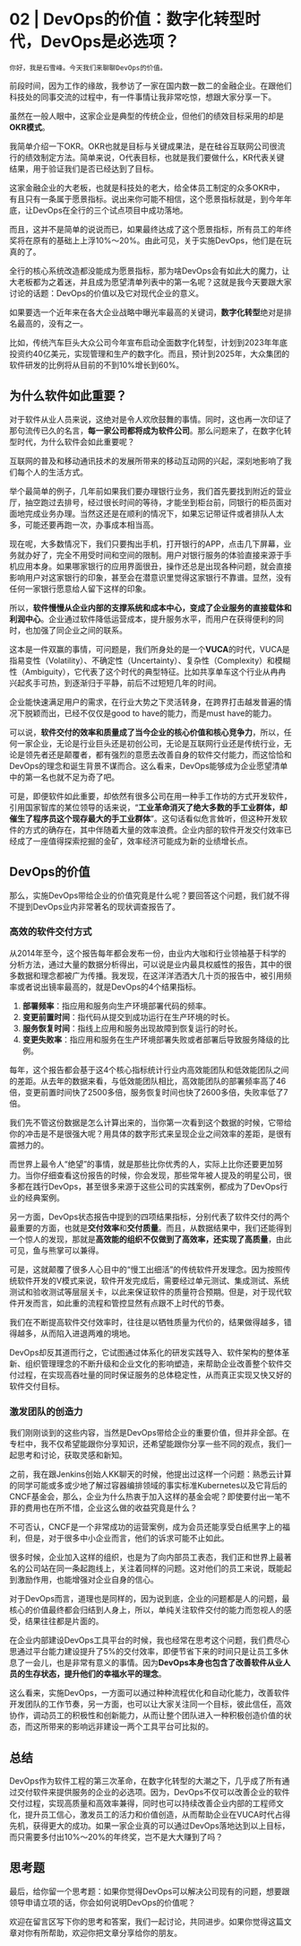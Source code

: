 # 02 | DevOps的价值：数字化转型时代，DevOps是必选项？

    你好，我是石雪峰。今天我们来聊聊DevOps的价值。

前段时间，因为工作的缘故，我参访了一家在国内数一数二的金融企业。在跟他们科技处的同事交流的过程中，有一件事情让我非常吃惊，想跟大家分享一下。

虽然在一般人眼中，这家企业是典型的传统企业，但他们的绩效目标采用的却是**OKR模式**。

我简单介绍一下OKR。OKR也就是目标与关键成果法，是在硅谷互联网公司很流行的绩效制定方法。简单来说，O代表目标，也就是我们要做什么，KR代表关键结果，用于验证我们是否已经达到了目标。

这家金融企业的大老板，也就是科技处的老大，给全体员工制定的众多OKR中，有且只有一条属于愿景指标。说出来你可能不相信，这个愿景指标就是，到今年年底，让DevOps在全行的三个试点项目中成功落地。

而且，这并不是简单的说说而已，如果最终达成了这个愿景指标，所有员工的年终奖将在原有的基础上上浮10%～20%。由此可见，关于实施DevOps，他们是在玩真的了。

全行的核心系统改造都没能成为愿景指标，那为啥DevOps会有如此大的魔力，让大老板都为之着迷，并且成为愿望清单列表中的第一名呢？这就是我今天要跟大家讨论的话题：DevOps的价值以及它对现代企业的意义。

如果要选一个近年来在各大企业战略中曝光率最高的关键词，**数字化转型**绝对是排名最高的，没有之一。

比如，传统汽车巨头大众公司今年宣布启动全面数字化转型，计划到2023年年底投资约40亿美元，实现管理和生产的数字化。而且，预计到2025年，大众集团的软件研发的比例将从目前的不到10%增长到60%。

## 为什么软件如此重要？

对于软件从业人员来说，这绝对是令人欢欣鼓舞的事情。同时，这也再一次印证了那句流传已久的名言，**每一家公司都将成为软件公司**。那么问题来了，在数字化转型时代，为什么软件会如此重要呢？

互联网的普及和移动通讯技术的发展所带来的移动互动网的兴起，深刻地影响了我们每个人的生活方式。

举个最简单的例子，几年前如果我们要办理银行业务，我们首先要找到附近的营业厅，抽空跑过去排号，经过很长时间的等待，才能坐到柜台前，同银行的柜员面对面地完成业务办理。当然这还是在顺利的情况下，如果忘记带证件或者排队人太多，可能还要再跑一次，办事成本相当高。

现在呢，大多数情况下，我们只要掏出手机，打开银行的APP，点击几下屏幕，业务就办好了，完全不用受时间和空间的限制。用户对银行服务的体验直接来源于手机应用本身。如果哪家银行的应用界面很丑，操作还总是出现各种问题，就会直接影响用户对这家银行的印象，甚至会在潜意识里觉得这家银行不靠谱。显然，没有任何一家银行愿意给人留下这样的印象。

所以，**软件慢慢从企业内部的支撑系统和成本中心，变成了企业服务的直接载体和利润中心**。企业通过软件降低运营成本，提升服务水平，而用户在获得便利的同时，也加强了同企业之间的联系。

这本是一件双赢的事情，可问题是，我们所身处的是一个**VUCA**的时代，VUCA是指易变性（Volatility）、不确定性（Uncertainty）、复杂性（Complexity）和模糊性（Ambiguity），它代表了这个时代的典型特征。比如共享单车这个行业从冉冉兴起炙手可热，到逐渐归于平静，前后不过短短几年的时间。

企业能快速满足用户的需求，在行业大势之下灵活转身，在跨界打击越发普遍的情况下脱颖而出，已经不仅仅是good to have的能力，而是must have的能力。

可以说，**软件交付的效率和质量成了当今企业的核心价值和核心竞争力**，所以，任何一家企业，无论是行业巨头还是初创公司，无论是互联网行业还是传统行业，无论是领先者还是颠覆者，都有强烈的意愿去改善自身的软件交付能力，而这恰恰和DevOps的理念和诞生背景不谋而合。这么看来，DevOps能够成为企业愿望清单中的第一名也就不足为奇了吧。

可是，即便软件如此重要，却依然有很多公司在用一种手工作坊的方式开发软件，引用国家智库的某位领导的话来说，“**工业革命消灭了绝大多数的手工业群体，却催生了程序员这个现存最大的手工业群体**”。这句话看似危言耸听，但这种开发软件的方式的确存在，其中伴随着大量的效率浪费。企业内部的软件开发交付效率已经成了一座值得探索挖掘的金矿，效率经济可能成为新的业绩增长点。

## DevOps的价值

那么，实施DevOps带给企业的价值究竟是什么呢？要回答这个问题，我们就不得不提到DevOps业内非常著名的现状调查报告了。

### 高效的软件交付方式

从2014年至今，这个报告每年都会发布一份，由业内大咖和行业领袖基于科学的分析方法，通过大量的数据分析得出，可以说是业内最具权威性的报告，其中的很多数据和理念都被广为传播。我发现，在这洋洋洒洒大几十页的报告中，被引用频率或者说出镜率最高的，就是DevOps的4个结果指标。

1.  **部署频率**：指应用和服务向生产环境部署代码的频率。
2.  **变更前置时间**：指代码从提交到成功运行在生产环境的时长。
3.  **服务恢复时间**：指线上应用和服务出现故障到恢复运行的时长。
4.  **变更失败率**：指应用和服务在生产环境部署失败或者部署后导致服务降级的比例。

每年，这个报告都会基于这4个核心指标统计行业内高效能团队和低效能团队之间的差距。从去年的数据来看，与低效能团队相比，高效能团队的部署频率高了46倍，变更前置时间快了2500多倍，服务恢复时间也快了2600多倍，失败率低了7倍。

我们先不管这份数据是怎么计算出来的，当你第一次看到这个数据的时候，它带给你的冲击是不是很强大呢？用具体的数字形式来呈现企业之间效率的差距，是很有震撼力的。

而世界上最令人“绝望”的事情，就是那些比你优秀的人，实际上比你还要更加努力。当你仔细查看这份报告的时候，你会发现，那些常年被人提及的明星公司，很多都在践行DevOps，甚至很多来源于这些公司的实践案例，都成为了DevOps行业的经典案例。

另一方面，DevOps状态报告中提到的四项结果指标，分别代表了软件交付的两个最重要的方面，也就是**交付效率**和**交付质量**。而且，从数据结果中，我们还能得到一个惊人的发现，那就是**高效能的组织不仅做到了高效率，还实现了高质量**，由此可见，鱼与熊掌可以兼得。

可是，这就颠覆了很多人心目中的“慢工出细活”的传统软件开发理念。因为按照传统软件开发的V模式来说，软件开发完成后，需要经过单元测试、集成测试、系统测试和验收测试等层层关卡，以此来保证软件的质量符合预期。但是，对于现代软件开发而言，如此重的流程和管控显然有点跟不上时代的节奏。

我们在不断提高软件交付效率时，往往是以牺牲质量为代价的，结果做得越多，错得越多，从而陷入进退两难的境地。

DevOps却反其道而行之，它试图通过体系化的研发实践导入、软件架构的整体革新、组织管理理念的不断升级和企业文化的影响塑造，来帮助企业改善整个软件交付过程，在实现高吞吐量的同时保证服务的总体稳定性，从而真正实现又快又好的软件交付目标。

### 激发团队的创造力

我们刚刚谈到的这些内容，当然是DevOps带给企业的重要价值，但并非全部。在专栏中，我不仅希望能跟你分享知识，还希望能跟你分享一些不同的观点，我们一起思考和讨论，获取灵感和新知。

之前，我在跟Jenkins创始人KK聊天的时候，他提出过这样一个问题：熟悉云计算的同学可能或多或少地了解过容器编排领域的事实标准Kubernetes以及它背后的CNCF基金会，那么，企业为什么热衷于加入这样的基金会呢？即使要付出一笔不菲的费用也在所不惜，企业这么做的收益究竟是什么？

不可否认，CNCF是一个非常成功的运营案例，成为会员还能享受白纸黑字上的福利，但是，对于很多中小企业而言，他们的诉求可能不止如此。

很多时候，企业加入这样的组织，也是为了向内部员工表态，我们正和世界上最著名的公司站在同一条起跑线上，关注着同样的问题。这对他们的员工来说，既能起到激励作用，也能增强对企业自身的信心。

对于DevOps而言，道理也是同样的，因为说到底，企业的问题都是人的问题，最核心的价值最终都会归结到人身上，所以，单纯关注软件交付的能力而忽视人的感受，结果往往都是片面的。

在企业内部建设DevOps工具平台的时候，我也经常在思考这个问题，我们费尽心思通过平台能力建设提升了5%的交付效率，即便节省下来的时间只是让员工多休息了一会儿，也是非常有意义的事情。因为**DevOps本身也包含了改善软件从业人员的生存状态，提升他们的幸福水平的理念**。

这么看来，实施DevOps，一方面可以通过种种流程优化和自动化能力，改善软件开发团队的工作节奏，另一方面，也可以让大家关注同一个目标，彼此信任，高效协作，调动员工的积极性和创新能力，从而让整个团队进入一种积极创造价值的状态，而这所带来的影响远非建设一两个工具平台可比拟的。

## 总结

DevOps作为软件工程的第三次革命，在数字化转型的大潮之下，几乎成了所有通过交付软件来提供服务的企业的必选项。因为，DevOps不仅可以改善企业的软件交付过程，实现高质量和高效率兼得，同时也可以持续改善企业内部的工程师文化，提升员工信心，激发员工的活力和价值创造，从而帮助企业在VUCA时代占得先机，获得更大的成功。如果一家企业真的可以通过DevOps落地达到以上目标，而只需要多付出10%～20%的年终奖，岂不是大大赚到了吗？

## 思考题

最后，给你留一个思考题：如果你觉得DevOps可以解决公司现有的问题，想要跟领导申请立项的话，你会如何说明DevOps的价值呢？

欢迎在留言区写下你的思考和答案，我们一起讨论，共同进步。如果你觉得这篇文章对你有所帮助，欢迎你把文章分享给你的朋友。
    